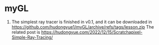 # myGL
1. The simplest ray tracer is finished in v0.1, and it can be downloaded in https://github.com/hudongyue1/myGL/archive/refs/tags/lesson.zip
The related post is https://hudongyue.com/2022/12/15/Scratchapixel-Simple-Ray-Tracing/
